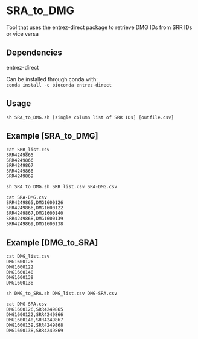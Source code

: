 # SRA_to_DMG
Tool that uses the entrez-direct package to retrieve DMG IDs from SRR IDs or vice versa  

## Dependencies
entrez-direct

Can be installed through conda with:  
``conda install -c bioconda entrez-direct``  

## Usage
``sh SRA_to_DMG.sh [single column list of SRR IDs] [outfile.csv]``  

## Example [SRA_to_DMG]

```
cat SRR_list.csv  
SRR4249865  
SRR4249866  
SRR4249867  
SRR4249868  
SRR4249869
```

```sh SRA_to_DMG.sh SRR_list.csv SRA-DMG.csv``` 

```
cat SRA-DMG.csv
SRR4249865,DMG1600126
SRR4249866,DMG1600122
SRR4249867,DMG1600140
SRR4249868,DMG1600139
SRR4249869,DMG1600138
```

## Example [DMG_to_SRA]

```
cat DMG_list.csv  
DMG1600126
DMG1600122
DMG1600140
DMG1600139
DMG1600138
```

```sh DMG_to_SRA.sh DMG_list.csv DMG-SRA.csv``` 

```
cat DMG-SRA.csv
DMG1600126,SRR4249865
DMG1600122,SRR4249866
DMG1600140,SRR4249867
DMG1600139,SRR4249868
DMG1600138,SRR4249869
```


